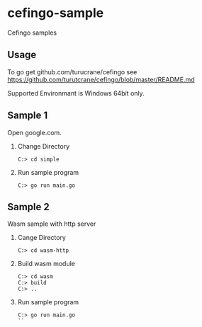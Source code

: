 # cefingo-sample

Cefingo samples

## Usage

To go get github.com/turucrane/cefingo see https://github.com/turutcrane/cefingo/blob/master/README.md

Supported Environmant is Windows 64bit only.

## Sample 1

Open google.com.

1. Change Directory
    ```
    C:> cd simple
    ```
1. Run sample program
    ```
    C:> go run main.go
    ```
## Sample 2

Wasm sample with http server

1. Cange Directory
    ```
    C:> cd wasm-http
    ```
1. Build wasm module
    ```
    C:> cd wasm
    C:> build
    C:> ..
    ```
1. Run sample program
    ```
    C:> go run main.go
    ``